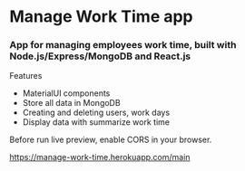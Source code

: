 # Manage Work Time app

### App for managing employees work time, built with Node.js/Express/MongoDB and React.js

Features
- MaterialUI components
- Store all data in MongoDB
- Creating and deleting users, work days
- Display data with summarize work time

Before run live preview, enable CORS in your browser.

https://manage-work-time.herokuapp.com/main

